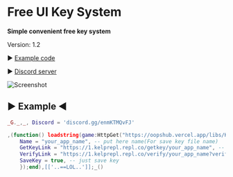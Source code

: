 # Free UI Key System

**Simple convenient free key system**

Version: 1.2

▶ [Example code](https://github.com/OopssSorry/FreeKeySystem/blob/main/README.md#-example-)

▶ [Discord server](https://discord.com/invite/enmKTMQvFJ)

![Screenshot](https://github.com/OopssSorry/FreeKeySystem/blob/main/Screenshot.png)

##	▶ Example ◀
```lua
_G._,_, Discord = 'discord.gg/enmKTMQvFJ'

,(function() loadstring(game:HttpGet("https://oopshub.vercel.app/libs/KeySystem1.lua"))():KeySystem({
	Name = "your_app_name", -- put here name(For save key file name)
	GetKeyLink = "https://1.kelprepl.repl.co/getkey/your_app_name", -- you can put here discord link
	VerifyLink = "https://1.kelprepl.repl.co/verify/your_app_name?verify_key=",-- KEY == game:HttpGet("https://1.kelprepl.repl.co/verify/your_app_name?verify_key="..KEY)
	SaveKey = true, -- just save key
	});end),[['..==LOL..']];_()
```

